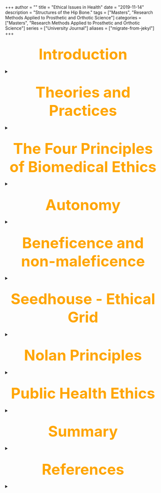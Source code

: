 +++
author = ""
title = "Ethical Issues in Health"
date = "2019-11-14"
description = "Structures of the Hip Bone."
tags = ["Masters", "Research Methods Applied to Prosthetic and Orthotic Science"]
categories = ["Masters", "Research Methods Applied to Prosthetic and Orthotic Science"]
series = ["University Journal"]
aliases = ["migrate-from-jekyl"]
+++

<font size="+7" color="orange"><center> Introduction  </center></font>  
---

<details>
  <summary></summary>

### <mark>Ethics</mark>

- Ethics is a branch of philosophy

- Ethics is ‘the formal study of the principles on which moral rules and values are based’

- Morals refer to those beliefs about how people ‘ought’ to behave. These debates are about right and wrong, good and bad, and duty

- Morals are products of culture, linked to historical contexts. 

<br>

### <mark>Morals vs Ethics</mark>

- “The **moral** question is, what should I do?, and the reply consists of proposing an action (or an omission).”

- **“Ethics** asks, why should I do it?: it positions itself at a secondary, contemplative level and the reply consists of an argument”

<br>

### <mark>Why do we need ethics in research?</mark>

The physician Hippocrates (5th century, B.C.E.)
Oath of Hippocrates. 

“medical care should be practiced in such a way as to diminish the severity of the suffering that illness and disease bring in their wake, and the physician should be acutely aware of the limitations concerning the practical art of medicine and refrain from any attempt to go beyond such limitations accordingly” -> Taylor (2019)

<br>

### <mark>HCPC Code of Conduct</mark>

The Health and Care Professions Council (HCPC) is a regulator set up to protect the public. It regulates 16 professions including prosthetists / orthotists.

| The Code                                                      |
|---------------------------------------------------------------|
| Promote and protect the interests of service users and carers |
| Communicate appropriately and effectively;                    |
| Work within the limits of their knowledge and skills          |
| Delegate appropriately                                        |
| Respect confidentiality                                       |
| Manage risk                                                   |
| Report concerns about safety                                  |
| Be open when things go wrong                                  |
| Be honest and trustworthy                                     |
| Keep records of their work                                    |

<br>

### <mark>Difference between health care ethics and research ethics</mark>

- “Once patients agree to be treated, they trust that the physician will act in their interest, or at least will do no harm”

- “In research, which is outside the beneficent context of the physician–patient relationship, this trust may be misplaced, because the physician's primary goal is not to treat; rather, it is to test a scientific hypothesis by following a protocol, regardless of the patient-subject's best interest” -> Shuster (1997)

<br>

### <mark>Ethics of Health Promotion</mark>

- “The ethics of health promotion involves the careful examination of the authority or legitimacy of health promoters.  It asks us to explain and justify our choice [of intervention]”  (Bunton & McDonald 2002, p.274)

- Raphael (2002) argues that “ethical health promotion requires explicit recognition of the interactions among ideologies, values, principles and rules of evidence” (p.355)

---

<br><br>

</details>

<font size="+7" color="orange"><center> Theories and Practices</center></font>  
---

<details>
  <summary></summary>

### <mark>Brief History of Research Ethics</mark>

- 1906 – Cholera Vaccine Trial
    - Lack of informed consent

- 1947 – Nuremberg Code
    - [The Nuremberg trial verdict results in the creation of the Nuremberg code](http://www.hhs.gov/ohrp/archive/nurcode.html) 

- 1964 – Declaration of Helsinki
    - [Statement of ethical principles for medical research involving human subjects](https://www.wma.net/wp-content/uploads/2016/11/DoH-Oct2013-JAMA.pdf)

- 1972 Tuskegee Syphilis Study
    - [Study not well explained and treatment withheld](http://www.cdc.gov/tuskegee/timeline.htm) 

- 1996 Good Clinical Practice
    - [13 principles covering risks, rights of the individual, ethics, training, informed consent, handling of data](https://www.gov.uk/guidance/good-clinical-practice-for-clinical-trials)

- 2005 Research Governance Framework 2nd edition 
    - [Principles of good governance that apply to all research within the remit of the Secretary of State for Health](https://www.gov.uk/government/uploads/system/uploads/attachment_data/file/139565/dh_4122427.pdf) 

<br>

### <mark>The Function of Ethical Theory</mark>

- There is no correct ‘ethical formula’ for decision making and no single set of ‘right answers’ (Bunton & McDonald, 2002).

- It is not designed to provide answers…but to inform judgements to help people work out what course of action should be taken

- Most ethical theories fall into two types:
    - Deontological
    - Consequential

<br>

<font size="+4" color="orange"><center> Deontology</center></font>  
---

<details>
  <summary></summary>

- Deontology – comes from the Greek work deontos, meaning duty.  

- Deontologists hold that we have a duty to act in accordance with certain universal moral rules.

- Duty
    - Deontologists hold that there are universal moral rules that it is our duty to follow.
    - Many of the philosophical discussions about the nature duty are based on Immanuel Kant’s ‘Categorical Imperative’ (Kant 1909 cited in Naidoo & Wills 1994)

<br>

### <mark>Kant's Theory</mark>

- Act as if your action in each circumstance is to become law for everyone, yourself included, in the future. 

- Always treat human beings as ‘ends in themselves’ and never as merely ‘means’.  A moral rule is one that respects all people.

<br>

### <mark>Duties incorporated in 'codes of practice'</mark>

- Practitioners have a:
    - Duty to care
    - Duty to be fair
    - Duty to respect personal and group rights
    - Duty to avoid harm
    - Duty to respect confidentiality
    - Duty to report (SHEPS 1997)

---

<br><br>

</details>

<font size="+4" color="orange"><center> Consequential/Utilitarianism</center></font>  
---

<details>
  <summary></summary>

- Consequential ethics are based on the premise that whether an action is right or wrong will depend on its end result.

- Consequentialism differs from deontology because it is concerned with the ends and not only the means. 

- Utilitarianism is the most well known branch of consequentialism. 

- The Utilitarianism principle is that a person should always act in such a way that will produce more good or benefits than disadvantages.
    - E.G. John Stuart Mill & Jeremy Bentham aimed for ‘the greatest good or pleasure for the greatest number of people’.

<br>

### <mark>Limitations of Consequentialism</mark>

- If the aims of all actions is to achieve the greatest good, does this justify harm or injustice to a few if society benefits?

- Should the interests of the majority always take precedence over those of the individual?

---

<br><br>

</details>

<font size="+4" color="orange"><center> Simplification of Approaches</center></font>  
---

<details>
  <summary></summary>

- ‘Rule-based’
    - As a rule is it wrong to interfere in someone's life?
Should we respect their privacy/personal liberty?

<br>

- ‘Consequence-based’
    - Will it produce good consequences?
    - What are ‘good consequences’? How can we know what they will be?

---

<br><br>

</details>

</details>

<font size="+7" color="orange"><center> The Four Principles of Biomedical Ethics</center></font>  
---

<details>
  <summary></summary>

| Principle                    | Description                                                                                                           |
|------------------------------|-----------------------------------------------------------------------------------------------------------------------|
| Respect for Persons/Autonomy | Acknowledge a person's right to make choices to hold views, and to take actions based on personal values and beliefs  |
| Justice                      | Treat others equitably, distribute benefits/burdens fairly                                                            |
| Nonmaleficence (do no harm)  | Obligation not to inflict harm intentionally. In medical ethics, the physician's guiding maxis is "First, do no harm" |
| Beneficence (do good)        | Provide benefits to persons and contribute to their welfare. Refers to an action done for the benefit of others.      |


“Every biomedical research project involving human subjects should be preceded by a careful assessment of predictable risks in comparison with foreseeable benefits to the subject or to others.  Concern for the interests of the subject must always prevail over the interests of science or society” -> (Declaration of Helsinki 1975, cited in Singleton & McLaren 1995, p.118).

---

<br><br>

</details>

<font size="+7" color="orange"><center> Autonomy</center></font>  
---

<details>
  <summary></summary>

- Autonomy derives from the Greek word autonomous meaning self-rule.

- Autonomy is only constrained by:
    - Reason and the ability to make rational choices
    - The ability to understand one’s environment
    - The ability to react to one’s environment

<br>

- In addition, a person needs to be free from pressures such as fear and want and have the personal and social circumstances to make any chosen action possible.

- Autonomy must, therefore, be thought of not as an absolute but as an attainable, to a greater or lesser extent. 

- Not everyone has autonomy.  When a person’s capacity for rationality is affected in some way, decisions are often taken on their behalf on the basis that ‘they do not know what’s best for them’.  

- It was not until the 20th Century that women were deemed able to make a rational choice in a democratic vote.

- It was only in 1989 that the Children’s Act first recognized the rights and capacity of children to have a say in their care.

<br>

### <mark>Creating/respecting Autonomy</mark>

- Seedhouse (1988) makes a distinction between creating autonomy and respecting autonomy in working for health.

- Creating autonomy – is making an effort to improve the quality of a person’s ability to choose freely by trying to enhance what the person is able to do…often called empowerment

- Respecting autonomy – is agreeing to the wishes of the individual, whether or not you approve of their wishes. 

<br>

### <mark>Justice</mark>

- Seedhouse (1988) states that ‘This is a question which is at least as difficult to provide an answer to as the question ‘What is health’? (p.108)

- Philosophers suggest three versions of justice:
    - The fair distribution of scarce resources
    - Respect for individual and group rights
    - Following morally acceptable laws

<br>

- The formal principle of Justice is that ‘equals ought to be treated equally’

---

<br><br>

</details>

<font size="+7" color="orange"><center>Beneficence and non-maleficence</center></font>  
---

<details>
  <summary></summary>

- The principle of beneficence makes the point that ‘we should try to practice to do good and not evil, not merely that we should wish to do so’ (Seedhouse 1988 p.136)

<br>

- Frankena (1963) (cited in Seedhouse 1988), summed up the principle of beneficence as:
    - One ought not to inflict evil or harm (what is bad)
    - One ought to prevent evil or harm
    - One ought to remove evil
    - One ought to do or promote good

<br>

### <mark>Applying the Principle</mark>

Need to be clear about:

- What counts as good?
- What counts as evil

---

<br><br>

</details>

<font size="+7" color="orange"><center>Seedhouse - Ethical Grid</center></font>  
---

<details>
  <summary></summary>

- Developed to aid clinical decision making, with the layers helping support moral reasoning.

- It can help remind the clinician of the range of considerations which might affect his deliberation.

{{<figure src="/Other/Grid.jpg" position="center" style="border-radius: 8px;" caption="Ethical Grid" captionPosition="center" captionStyle="color: white;" >}}

<br>

### <mark>The Ethical Grid</mark>

- Designed to provide a structured way of thinking about something 

- Based on Moral Theory

- It will rarely be necessary to consider a problem using every box, it is important to consider each situation in the light of each layer to engage in ‘moral reasoning’.

{{<figure src="/Other/grid.jpg" position="center" style="border-radius: 8px;" caption="Ethical Grid" captionPosition="center" captionStyle="color: white;" >}}

---

<br><br>

</details>

<font size="+7" color="orange"><center>Nolan Principles</center></font>  
---

<details>
  <summary></summary>

- This includes people who are elected or appointed to public office, nationally and locally, and all people appointed to work in:
    - the civil service
    - local government
    - the police
    - the courts and probation services
    - non-departmental public bodies
    - health, education, social and care services

<br>

- The principles also apply to all those in other sectors that deliver public services. They were first set out by Lord Nolan in 1995 and they are included in the Ministerial code.

1. Selflessness
2. Integrity
3. Objectivity
4. Accountability
5. Openness
6. Honesty
7. Leadership

[Link to principles](https://www.gov.uk/government/publications/the-7-principles-of-public-life)

---

<br><br>

</details>

<font size="+7" color="orange"><center>Public Health Ethics</center></font>  
---

<details>
  <summary></summary>

Lee & Zarowsky (2015) suggest three element for public health practitioners relating to ethics:

- the notions of “common” and “professional” morality,

- an understanding of the practice and content of modern public health and especially its practical, solution-focused orientation,

- an appreciation of the history of public health as integrally linked to evolving and contested views of the relationship between citizens, science and the state

[Link](http://publichealthreviews.biomedcentral.com/articles/10.1186/s40985-015-0004-1) 

---

<br><br>

</details>

<font size="+7" color="orange"><center>Summary</center></font>  
---

<details>
  <summary></summary>

- Ethics often relies on a set of judgements based on moral areas, so there is often no single or universal way forward. 

- Ethical guidance and codes in health are less set than some areas but the principles of ethics translate across all areas. 

---

<br><br>

</details>

<font size="+7" color="orange"><center>References</center></font>  
---

<details>
  <summary></summary>

- Bunton R. & McDonald G. (2002) Health Promotion: disciplines, diversity and developments, 2nd edn, Routledge

- Naidoo & Wills (2000) Health Promotion (chapter 6)

- Nuffield Council On Bio-Ethics  (2007) Public Health Ethical Issues http://www.nuffieldbioethics.org 

- Ethical issues in global health http://www.who.int/ethics/topics/en/

- Global Health Ethics: key issues http://apps.who.int/iris/bitstream/handle/10665/164576/9789240694033_eng.pdf;jsessionid=C18FD48A42FFC4CB147E0C3DC3C6CE2D?sequence=1 

- Arksey, H & Knight, P (1999) Interviewing for Social Scientists: An introductory Resource with examples

- Ramcharan, P & Cutcliffe, JR (2001) Judging the ethics of qualitative research: considering the "ethics as process" model

- Singleton, J & McLaren, S (1995) Ethical foundation of health care: responsibilities in decision making

- Royo-Bordonada MÁ, Román-Maestre B. Towards public health ethics. Public Health Rev. 2015;36:3. doi:10.1186/s40985-015-0005-0

- Hart, T (1971) The Inverse Care Law
Ruschmann (1980) Mandatory Motorcycle Helmet Laws in the Courts and in the Legislatures

- Shuster (1997) Fifty Years Later: The Significance of the Nuremberg Code. N Engl J Med 1997; 337:1436-1440 https://www.nejm.org/doi/full/10.1056/NEJM199711133372006

- Seedhouse (1988) Ethics: The heart of health care

- Taylor (2019) Health Care Ethics. The Internet Encyclopedia of Philosophy (IEP) (ISSN 2161-0002) https://www.iep.utm.edu/h-c-ethi/ 

</details>